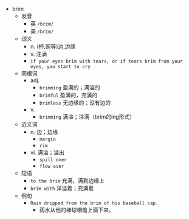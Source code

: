 - brim
  - 发音
    - 英 `/brɪm/`
    - 美 `/brɪm/`
  - 词义
    - n. (杯,碗等)边,边缘
    - v. 注满
    - `if your eyes brim with tears, or if tears brim from your eyes, you start to cry`
  - 同根词
    - adj.
      - `brimming` 盈满的；满溢的
      - `brimful` 盈满的，充满的
      - `brimless` 无边缘的；没有边的
    - v.
      - `brimming` 满溢；注满（brim的ing形式）
  - 近义词
    - n. 边；边缘
      - `margin`
      - `rim`
    - vi. 满溢；溢出
      - `spill over`
      - `flow over`
  - 短语
    - `to the brim` 充满，满到边缘上 
    - `brim with` 洋溢着；充满着 
  - 例句
    - `Rain dripped from the brim of his baseball cap.`
      - 雨水从他的棒球帽檐上滴下来。


